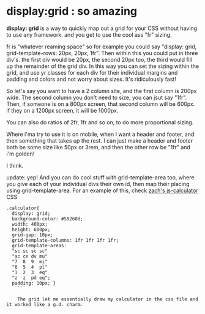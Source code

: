 <!-- TITLE: display:grid -->
<!-- SUBTITLE: Why this grid class is AMAZING -->

# display:grid : so amazing
**display: grid** is a way to quickly map out a grid for your CSS without having to use any framework. and you get to use the cool ass "fr" sizing.

fr is "whatever reaming space"  so for example you could say "display: grid, grid-template-rows: 20px, 20px, 1fr".  Then within this you could put in three div's.  the first div would be 20px, the
second 20px too, the third would fill up the remainder of the grid div.  In this way you can set the sizing within the grid, and use yr classes for each div for their individual margins and padding and colors and not worry about sizes.  It's ridiculously fast!


So let's say you want to have a 2 column site, and the first column is 200px wide.  The second column you don't need to size, you can jsut say "1fr".  Then, if someone is on a 800px screen, that second column will be 600px.  if they on a 1200px screen, it will be 1000px.  

You can also do ratios of 2fr, 1fr and so on, to do more proportional sizing.  

Where i'ma try to use it is on mobile, when I want a header and footer, and then something that takes up the rest.  I can just make a header and footer both be some size like 50px or 3rem, and then the other row be "1fr" and i'm golden!

I think.

update:
yep!  And you can do cool stuff with grid-template-area too, where you give each of your individual divs their own id, then map their placing using grid-template-area.  For an example of this, check [zach's js-calculator ](https://zachmandeville.github.io/js-calculator/)CSS:

```
.calculator{
  display: grid;
  background-color: #59260d;
  width: 400px;
  height: 600px;
  grid-gap: 10px; 
  grid-template-columns: 1fr 1fr 1fr 1fr;
  grid-template-areas:
  "sc sc sc sc"
  "ac ce dv mu"
  "7  8  9  mi"
  "6  5  4  pl"
  "1  2  3  eq"
  "z  z  pd eq";
  padding: 10px; }
	```
	
	The grid let me essentially draw my calculator in the css file and it worked like a g.d. charm.
	

